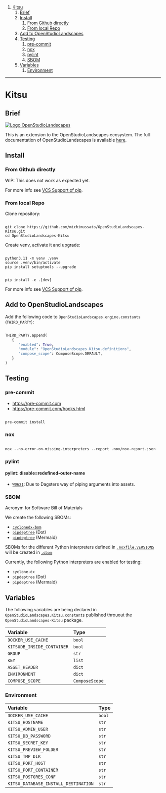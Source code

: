 1. [Kitsu](#kitsu)
   1. [Brief](#brief)
   2. [Install](#install)
      1. [From Github directly](#from-github-directly)
      2. [From local Repo](#from-local-repo)
   3. [Add to OpenStudioLandscapes](#add-to-openstudiolandscapes)
   4. [Testing](#testing)
      1. [pre-commit](#pre-commit)
      2. [nox](#nox)
      3. [pylint](#pylint)
      4. [SBOM](#sbom)
   5. [Variables](#variables)
      1. [Environment](#environment)

***

# Kitsu

## Brief

[![ Logo OpenStudioLandscapes ](https://github.com/michimussato/OpenStudioLandscapes/raw/main/_images/logo128.png)](https://github.com/michimussato/OpenStudioLandscapes)

This is an extension to the OpenStudioLandscapes ecosystem. The full documentation of OpenStudioLandscapes is available [here](https://github.com/michimussato/OpenStudioLandscapes).

## Install

### From Github directly

WIP: This does not work as expected yet.

For more info see [VCS Support of pip](https://pip.pypa.io/en/stable/topics/vcs-support/).

### From local Repo

Clone repository:

```shell

git clone https://github.com/michimussato/OpenStudioLandscapes-Kitsu.git
cd OpenStudioLandscapes-Kitsu

```

Create venv, activate it and upgrade:

```shell

python3.11 -m venv .venv
source .venv/bin/activate
pip install setuptools --upgrade

```

```shell

pip install -e .[dev]

```

For more info see [VCS Support of pip](https://pip.pypa.io/en/stable/topics/vcs-support/).

## Add to OpenStudioLandscapes

Add the following code to `OpenStudioLandscapes.engine.constants` (`THIRD_PARTY`):

```python

THIRD_PARTY.append(
   {
      "enabled": True,
      "module": "OpenStudioLandscapes.Kitsu.definitions",
      "compose_scope": ComposeScope.DEFAULT,
   }
)

```

## Testing

### pre-commit

- https://pre-commit.com
- https://pre-commit.com/hooks.html

```shell

pre-commit install

```

### nox

```shell

nox --no-error-on-missing-interpreters --report .nox/nox-report.json

```

### pylint

#### pylint: disable=redefined-outer-name

- [`W0621`](https://pylint.pycqa.org/en/latest/user_guide/messages/warning/redefined-outer-name.html): Due to Dagsters way of piping arguments into assets.

### SBOM

Acronym for Software Bill of Materials

We create the following SBOMs:

- [`cyclonedx-bom`](https://pypi.org/project/cyclonedx-bom/)
- [`pipdeptree`](https://pypi.org/project/pipdeptree/) (Dot)
- [`pipdeptree`](https://pypi.org/project/pipdeptree/) (Mermaid)

SBOMs for the different Python interpreters defined in [`.noxfile.VERSIONS`](https://github.com/michimussato/OpenStudioLandscapes-Kitsu/tree/main/noxfile.py) will be created in [`.sbom`](https://github.com/michimussato/OpenStudioLandscapes-Kitsu/tree/main/.sbom)

Currently, the following Python interpreters are enabled for testing:

- `cyclone-dx`
- `pipdeptree` (Dot)
- `pipdeptree` (Mermaid)

## Variables

The following variables are being declared in [`OpenStudioLandscapes.Kitsu.constants`](https://github.com/michimussato/OpenStudioLandscapes-Kitsu/tree/main/src/OpenStudioLandscapes/Kitsu/constants.py) published throuout the `OpenStudioLandscapes-Kitsu` package.

| Variable                   | Type           |
| :------------------------- | :------------- |
| `DOCKER_USE_CACHE`         | `bool`         |
| `KITSUDB_INSIDE_CONTAINER` | `bool`         |
| `GROUP`                    | `str`          |
| `KEY`                      | `list`         |
| `ASSET_HEADER`             | `dict`         |
| `ENVIRONMENT`              | `dict`         |
| `COMPOSE_SCOPE`            | `ComposeScope` |

### Environment

| Variable                             | Type   |
| :----------------------------------- | :----- |
| `DOCKER_USE_CACHE`                   | `bool` |
| `KITSU_HOSTNAME`                     | `str`  |
| `KITSU_ADMIN_USER`                   | `str`  |
| `KITSU_DB_PASSWORD`                  | `str`  |
| `KITSU_SECRET_KEY`                   | `str`  |
| `KITSU_PREVIEW_FOLDER`               | `str`  |
| `KITSU_TMP_DIR`                      | `str`  |
| `KITSU_PORT_HOST`                    | `str`  |
| `KITSU_PORT_CONTAINER`               | `str`  |
| `KITSU_POSTGRES_CONF`                | `str`  |
| `KITSU_DATABASE_INSTALL_DESTINATION` | `str`  |
